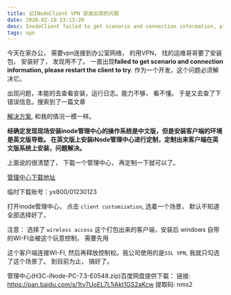 ```yaml
---
title: 记INodeClient VPN 安装出现的问题
date: 2020-02-10 23:13:20
desc: InodeClient failed to get scenario and connection information, please restart the client to try.
tags: vpn
---
```


今天在家办公， 需要vpn连接到办公室网络， 的用VPN， 找的运维哥哥要了安装包， 安装好了， 发现用不了。 一直出现**failed to get scenario and connection information, please restart the client to try**.  作为一个开发，这个问题必须解决它。

<!-- more -->

出现问题，本能的去查看安装，运行日志。能力不够， 看不懂。 于是又去查了下错误信息。搜索到了一篇文章

[解决方案](https://zhiliao.h3c.com/Theme/details/40161), 和我的情况一模一样。 

**经确定发现现场安装inode管理中心的操作系统是中文版，但是安装客户端的环境是英文版导致。 在英文版上安装iNode管理中心进行定制，定制出来客户端在英文版系统上安装，问题解决。**

上面说的很清楚了， 下载一个管理中心， 再定制一下就可以了。

[管理中心下载地址](http://www.h3c.com/cn/Service/Document_Software/Software_Download/IP_Management/iNode/iNode_PC/)

临时下载账号：yx800/01230123

打开inode管理中心， 点击 `client customization`, 选着一个场景， 默认不知道全部选择好了， 

注意： 选择了 `wireless access` 这个打包出来的客户端，安装后 windows 自带的WI-FI会被这个玩意控制， 需要先用

这个客户端连接WI-FI, 然后再释放控制权。我公司使用的是`SSL VPN`, 我就只勾选了这个场景了。 到目前为止， 搞好了。

管理中心(H3C-iNode-PC-7.3-E0548.zip)百度网盘提供下载： 链接: https://pan.baidu.com/s/1tv7UoEL7L1iAkt1GS2aKcw 提取码: nms2

